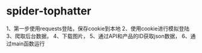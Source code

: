 # spider-tophatter
1、第一步使用requests登陆，保存cookie到本地
2、使用cookie进行模拟登陆
3、爬取后台数据，
4、下载图片，
5、通过API和产品的ID获取json数据，
6、通过main函数运行
